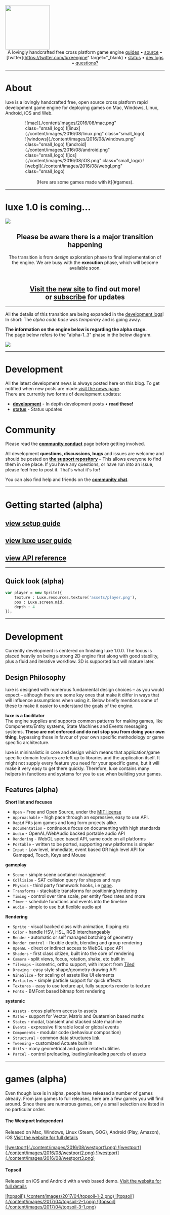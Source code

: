 <a href="/"><img style="width:10em; height:10em;" src="/content/images/2017/10/luxe.logo.png"/> </a>
<span style="display:inline-block;width:100%;text-align:center;margin:auto;">A lovingly handcrafted free cross platform game engine
[guides](/guide) • [source](https://github.com/underscorediscovery/luxe) • [twitter](https://twitter.com/luxeengine" target="_blank) • [status](/tag/status) • [dev logs](/tag/dev) • [questions?](https://github.com/luxeengine/support/)
</span>

---

# About
luxe is a lovingly handcrafted free, open source cross platform rapid development game engine for deploying games on Mac, Windows, Linux, Android, iOS and Web. 

<div style="margin:auto; display:flex; width:75%; justify-content:center;">
![mac](./content/images/2016/08/mac.png" class="small_logo)
![linux](./content/images/2016/08/linux.png" class="small_logo)
![windows](./content/images/2016/08/windows.png" class="small_logo)
![android](./content/images/2016/08/android.png" class="small_logo)
![ios](./content/images/2016/08/iOS.png" class="small_logo)
![webgl](./content/images/2016/08/webgl.png" class="small_logo)
</div>
<br/>
<span style="display:block;text-align:center">[Here are some games made with it](#games).</span> 

---

# luxe 1.0 is coming...

![](./content/images/2017/10/header_wide.jpg)
<div style="text-align:center";> 

<h2>Please be aware there is a major transition happening</h2>    
The transition is from <em>design</em> exploration phase to final implementation of the engine. We are busy with the <strong>execution</strong> phase, which will become available soon. 
<br/>
<br/>
<h2><a href="https://luxeengine.com/">Visit the new site</a> to find out more! <br>or <a href="/news">subscribe</a> for updates </h2>
</div>

---

All the details of this transition are being expanded in the [development logs](/tag/dev)! 
In short: The _alpha code base was temporary_ and is going away. 

**The information on the engine below is regarding the alpha stage.**   
The page below refers to the "alpha-1..3" phase in the below diagram.

![](./content/images/2017/10/design.png)

---

# Development

All the latest development news is always posted here on this blog. 
To get notified when new posts are made [visit the news page](https://luxeengine.com/news/).   
There are currently two forms of development updates:

- [**development**](/tag/dev) - In depth development posts • **read these!**
- [**status**](/tag/status) - Status updates


# Community
Please read the [**community conduct**](/community) page before getting involved.

All development **questions, discussions, bugs** and issues are welcome and should be posted on **[the support repository](https://github.com/luxeengine/support/)** – This allows everyone to find them in one place. If you have any questions, or have run into an issue, please feel free to post it. That's what it's for!

You can also find help and friends on the [**community chat**](/chat).

---

# Getting started (alpha)

## [view setup guide](/get)
## [view luxe user guide](/guide)
## [view API reference](/api)

---

## Quick look (alpha)

```haxe
var player = new Sprite({
    texture : Luxe.resources.texture('assets/player.png'),
    pos : Luxe.screen.mid,
    depth : 4
});
```

---
# Development
Currently development is centered on finishing luxe 1.0.0. The focus is placed heavily on being a strong 2D engine first along with good stability, plus a fluid and iterative workflow. 3D is supported but will mature later.

## Design Philosophy

luxe is designed with numerous fundamental design choices – as you would expect – although there are some key ones that make it differ in ways that will influence assumptions when using it. Below briefly mentions some of these to make it easier to understand the goals of the engine. 

**luxe is a facilitator**   
The engine supplies and supports common patterns for making games, like Components/Entity systems, State Machines and Events messaging systems. **These are not enforced and do not stop you from doing your own thing**, bypassing those in favour of your own specific methodology or game specific architecture.

luxe is minimalistic in core and design which means that application/game specific domain features are left up to libraries and the application itself. It might not supply every feature you need for your specific game, but it will make it very easy to get there quickly. Therefore, luxe contains many helpers in functions and systems for you to use when building your games.

## Features (alpha)

**Short list and focuses**

- `Open` - Free and Open Source, under the [MIT license](https://github.com/underscorediscovery/luxe/blob/master/LICENSE.md)
- `Approachable` - high pace through an expressive, easy to use API. 
- `Rapid` Fits jam games and long form projects alike.
- `Documentation` - continuous focus on documenting with high standards
- `Audio` - OpenAL/WebAudio backed portable audio API
- `Rendering` - WebGL spec based API, same code on all platforms
- `Portable` - written to be ported, supporting new platforms is simpler
- `Input` - Low level, immediate, event based OR high level API for Gamepad, Touch, Keys and Mouse

**gameplay**

- `Scene` - simple scene container management
- `Collision` - SAT collision query for shapes and rays 
- `Physics` - third party framework hooks, i.e [nape](http://napephys.com/). 
- `Transforms` - stackable transforms for positioning/rendering
- `Timing` - control over time scale, per entity fixed rates and more
- `Timer` - schedule functions and events into the timeline
- `Audio` - simple to use but flexible audio api

**Rendering**

- `Sprite` - visual backed class with animation, flipping etc
- `Color` - handle HSV, HSL, RGB interchangeably
- `Render` - automatic or self managed batching of geometry
- `Render control` - flexible depth, blending and group rendering
- `OpenGL` - direct or indirect access to WebGL spec API
- `Shaders` - first class citizen, built into the core of rendering
- `Camera` - split views, focus, rotation, shake, etc built in
- `Tilemaps` - isometric, ortho support, with import from [Tiled](http://mapeditor.org)
- `Drawing` - easy style shape/geometry drawing API
- `NineSlice` - for scaling of assets like UI elements
- `Particles` - simple particle support for quick effects
- `Textures` - easy to use texture api, fully supports render to texture
- `Fonts` - BMFont based bitmap font rendering

**systemic**

- `Assets` - cross platform access to assets
- `Maths` - support for Vector, Matrix and Quaternion based maths
- `States` - modal, transient and stacked state machine 
- `Events` - expressive filterable local or global events
- `Components` - modular code (behaviour composition) 
- `Structural` - common data structures [link](https://github.com/underscorediscovery/structural)
- `Tweening` - customized Actuate built in
- `Utils` - many geometrical and game related utilities
- `Parcel` - control preloading, loading/unloading parcels of assets

---

<a name="games"></a>
# games (alpha)

Even though luxe is in alpha, people have released a number of games already. From jam games to full releases, here are a few games you will find around.
Since there are numerous games, only a small selection are listed in no particular order. 

#### The Westport Independent
Released on Mac, Windows, Linux (Steam, GOG), Android (Play, Amazon), iOS
[Visit the website for full details](http://www.doublezeroonezero.com/westport.html)

<a target="_blank" href="http://www.doublezeroonezero.com/westport.html">
<div class="screenshot">
![westport](./content/images/2016/08/westport1.png)
![westport](./content/images/2016/08/westport2.png)
![westport](./content/images/2016/08/westport3.png)
</div>
</a>


#### Topsoil
Released on iOS and Android with a web based demo.
[Visit the website for full details](https://topsoilgame.com)

<a target="_blank" href="https://topsoilgame.com">
<div class="screenshot bigger" style="height:20em">
![topsoil](./content/images/2017/04/topsoil-1-2.png)
![topsoil](./content/images/2017/04/topsoil-2-1.png)
![topsoil](./content/images/2017/04/topsoil-3-1.png)
</div>
</a>


#### Operator Overload
Released on Steam for Mac, Windows and Linux
[Visit the website for full details](http://benn-gaming.co.uk/operatoroverload.html), [Steam page](http://store.steampowered.com/app/499140/Operator_Overload/)

<a target="_blank" href="http://benn-gaming.co.uk/operatoroverload.html">
<div class="screenshot">
![operator overload](./content/images/2016/08/oo1.jpg)
![operator overload](./content/images/2016/08/oo2.jpg)
![operator overload](./content/images/2016/08/003.jpg)
</div>
</a>

#### Rise
Released on Steam as part of [HELP: THE GAME](http://store.steampowered.com/app/472770/) bundle
[Visit the website for full details](http://store.steampowered.com/app/497380/)

<a target="_blank" href="http://store.steampowered.com/app/497380/">
<div class="screenshot">
![rise](./content/images/2016/08/rise1.jpg)
![rise](./content/images/2016/08/rise2-1.jpg)
![rise](./content/images/2016/08/rise3-1.jpg)
</div>
</a>

#### QWOP (WebGL)
Released as a port to WebGL to support more players (originally in Flash)
[Visit the website for details and to play](http://www.foddy.net/Athletics.html?webgl=true)

<a target="_blank" href="http://www.foddy.net/Athletics.html?webgl=true">
<div class="screenshot">
![qwop](./content/images/2016/08/qwop1.png)
![qwop](./content/images/2016/08/qwop3.png)
![qwop](./content/images/2016/08/qwop2.png)
</div>
</a>

#### THREES (WebGL)
Released as a port to the web platform (originally in Unity)
[Visit the website for details and to play](http://play.threesgame.com)

<a target="_blank" href="http://play.threesgame.com">
<div class="screenshot bigger">
![threes](./content/images/2016/08/threes1.png)
![threes](./content/images/2016/08/threes2.png)
![threes](./content/images/2016/08/threes3.png)
</div>
</a>

---

<small>
All product names, logos, and brands are property of their respective owners. WebGL and the WebGL logo are trademarks of the Khronos Group Inc.
</small>